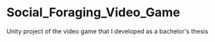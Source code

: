 # Social_Foraging_Video_Game
 Unity project of the video game that I developed as a bachelor's thesis
